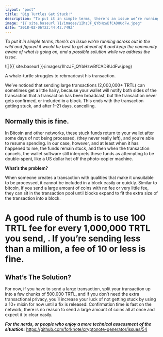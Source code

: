 ```yaml
---
layout: "post"
title: "Big Turtles Get Stuck!"
description: "To put it in simple terms, there’s an issue we’re running across out in the wild and figured it would be best to get ahead of it and keep…"
image: "{{ site.baseurl }}/images/1IhzJF_QYbHzwBfCAD8UdFw.jpeg"
date: "2018-02-06T22:44:42.749Z"
---
```


_To put it in simple terms, there’s an issue we’re running across out in the wild and figured it would be best to get ahead of it and keep the community aware of what is going on, and a possible solution while we address the issue._

![]({{ site.baseurl }}/images/1IhzJF_QYbHzwBfCAD8UdFw.jpeg)

A whale-turtle struggles to rebroadcast his transaction.

We’ve noticed that sending large transactions (2,000,000+ TRTL) can sometimes get a little hairy, because your wallet will notify both sides of the transaction that a transaction has been broadcast, but the transaction never gets confirmed, or included in a block. This ends with the transaction getting stuck, and after 1–21 days, cancelling.

## Normally this is fine.

In Bitcoin and other networks, these stuck funds return to your wallet after some days of not being processed, (they never really left), and you’re able to resume spending. In our case, however, and at least when it has happened to me, the funds remain stuck, and then when the transaction cancels, the wallet software still interprets these funds as attempting to be double-spent, like a US dollar hot off the photo-copier machine.

**What’s the problem?**

When someone creates a transaction with qualities that make it unsuitable to be processed, it cannot be included in a block easily or quickly. Similar to bitcoin, if you send a large amount of coins with no fee or very little fee, they can sit in the transaction pool until blocks expand to fit the extra size of the transaction into a block.

# **A good rule of thumb is to use 100 TRTL fee for every 1,000,000 TRTL you send,** . If you’re sending less than a million, a fee of 10 or less is fine.

## What’s The Solution?

For now, if you have to send a large transaction, split your transaction up into a few chunks of 500,000 TRTL, and if you don’t need the extra transactional privacy, you’ll increase your luck of not getting stuck by using a 10+ mixin for now until a fix is released. Confirmation time is fast on the network, there is no reason to send a large amount of coins all at once and expect it to clear easily.

**_For the nerds, or people who enjoy a more technical assessment of the situation:_** <https://github.com/forknote/cryptonote-generator/issues/54>
